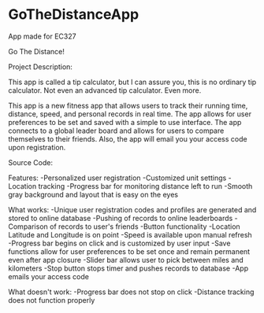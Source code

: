 # GoTheDistanceApp
App made for EC327

Go The Distance!

Project Description:

This app is called a tip calculator, but I can assure you, this is no ordinary tip calculator. Not even an advanced tip calculator. Even more.

This app is a new fitness app that allows users to track their running time, distance, speed, and personal records in real time. The app allows for user preferences to be set and saved with a simple to use interface. The app connects to a global leader board and allows for users to compare themselves to their friends. Also, the app will email you your access code upon registration.

Source Code:



Features:
-Personalized user registration
-Customized unit settings
-Location tracking
-Progress bar for monitoring distance left to run
-Smooth gray background and layout that is easy on the eyes

What works:
-Unique user registration codes and profiles are generated and stored to online database
-Pushing of records to online leaderboards
-Comparison of records to user's friends
-Button functionality
-Location Latitude and Longitude is on point
-Speed is available upon manual refresh
-Progress bar begins on click and is customized by user input
-Save functions allow for user preferences to be set once and remain permanent even after app closure
-Slider bar allows user to pick between miles and kilometers
-Stop button stops timer and pushes records to database
-App emails your access code

What doesn't work:
-Progress bar does not stop on click
-Distance tracking does not function properly



